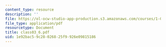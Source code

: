 ```yaml
---
content_type: resource
description: ''
file: https://ol-ocw-studio-app-production.s3.amazonaws.com/courses/1-017-computing-and-data-analysis-for-environmental-applications-fall-2003/1e92bac59c28026825f9926e09815186_class03_6.pdf
file_type: application/pdf
resourcetype: Document
title: class03_6.pdf
uid: 1e92bac5-9c28-0268-25f9-926e09815186
---
```

